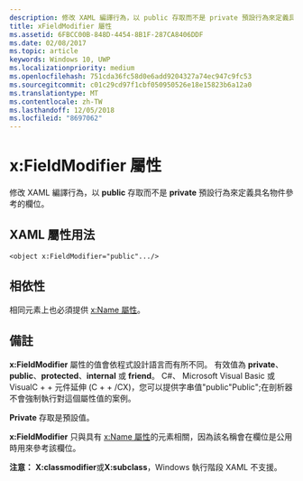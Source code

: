 ```yaml
---
description: 修改 XAML 編譯行為，以 public 存取而不是 private 預設行為來定義具名物件參考的欄位。
title: xFieldModifier 屬性
ms.assetid: 6FBCC00B-848D-4454-8B1F-287CA8406DDF
ms.date: 02/08/2017
ms.topic: article
keywords: Windows 10, UWP
ms.localizationpriority: medium
ms.openlocfilehash: 751cda36fc58d0e6add9204327a74ec947c9fc53
ms.sourcegitcommit: c01c29cd97f1cbf050950526e18e15823b6a12a0
ms.translationtype: MT
ms.contentlocale: zh-TW
ms.lasthandoff: 12/05/2018
ms.locfileid: "8697062"
---
```

# <a name="xfieldmodifier-attribute"></a>x:FieldModifier 屬性


修改 XAML 編譯行為，以 **public** 存取而不是 **private** 預設行為來定義具名物件參考的欄位。

## <a name="xaml-attribute-usage"></a>XAML 屬性用法

``` syntax
<object x:FieldModifier="public".../>
```

## <a name="dependencies"></a>相依性

相同元素上也必須提供 [x:Name 屬性](x-name-attribute.md)。

## <a name="remarks"></a>備註

**x:FieldModifier** 屬性的值會依程式設計語言而有所不同。 有效值為 **private**、**public**、**protected**、**internal** 或 **friend**。 C#、 Microsoft Visual Basic 或 VisualC + + 元件延伸 (C + + /CX)，您可以提供字串值"public"Public";在剖析器不會強制執行對這個屬性值的案例。

**Private** 存取是預設值。

**x:FieldModifier** 只與具有 [x:Name 屬性](x-name-attribute.md)的元素相關，因為該名稱會在欄位是公用時用來參考該欄位。

**注意：** **X:classmodifier**或**X:subclass**，Windows 執行階段 XAML 不支援。

